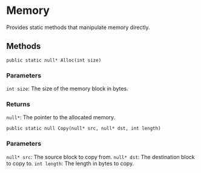 # Memory
Provides static methods that manipulate memory directly.

## Methods
```sgcode
public static null* Alloc(int size)
```
### Parameters
`int size`: The size of the memory block in bytes.

### Returns
`null*`: The pointer to the allocated memory.

```sgcode
public static null Copy(null* src, null* dst, int length)
```
### Parameters
`null* src`: The source block to copy from.
`null* dst`: The destination block to copy to.
`int length`: The length in bytes to copy.
